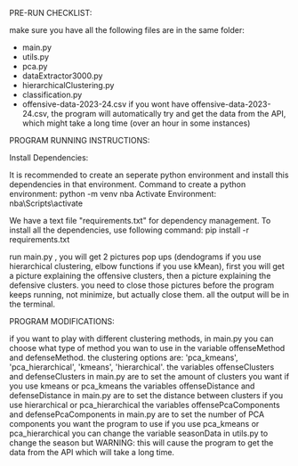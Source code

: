 PRE-RUN CHECKLIST:

make sure you have all the following files are in the same folder:
- main.py
- utils.py
- pca.py
- dataExtractor3000.py
- hierarchicalClustering.py
- classification.py
- offensive-data-2023-24.csv
if you wont have offensive-data-2023-24.csv, the program will automatically try and get the data from the API, which might take a long time (over an hour in some instances)


PROGRAM RUNNING INSTRUCTIONS:

Install Dependencies:

It is recommended to create an seperate python environment and install this dependencies in that environment.
Command to create a python environment:
python -m venv nba
Activate Environment: 
nba\Scripts\activate

We have a text file "requirements.txt" for dependency management. To install all the dependencies, use following command: 
pip install -r requirements.txt


run main.py , you will get 2 pictures pop ups (dendograms if you use hierarchical clustering, elbow functions if you use kMean), first you will get a picture explaining the offensive clusters, then a picture explaining the defensive clusters. you need to close those pictures before the program keeps running, not minimize, but actually close them. all the output will be in the terminal.

PROGRAM MODIFICATIONS:

if you want to play with different clustering methods, in main.py you can choose what type of method you wan to use in the variable offenseMethod and defenseMethod. the clustering options are: 'pca_kmeans', 'pca_hierarchical', 'kmeans', 'hierarchical'. 
the variables offenseClusters and defenseClusters in main.py are to set the amount of clusters you want if you use kmeans or pca_kmeans
the variables offenseDistance and defenseDistance in main.py are to set the distance between clusters if you use hierarchical or pca_hierarchical
the variables offensePcaComponents and defensePcaComponents in main.py are to set the number of PCA components you want the program to use if you use pca_kmeans or pca_hierarchical
you can change the variable seasonData in utils.py to change the season but WARNING: this will cause the program to get the data from the API which will take a long time.
